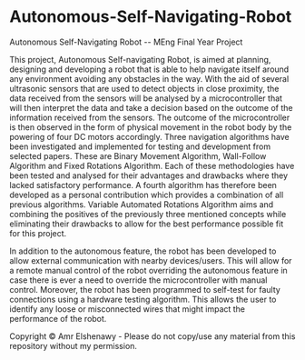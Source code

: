 # Autonomous-Self-Navigating-Robot
Autonomous Self-Navigating Robot -- MEng Final Year Project

This project, Autonomous Self-navigating Robot, is aimed at planning, designing and developing a robot that is able to help navigate itself around any environment avoiding any obstacles in the way. With the aid of several ultrasonic sensors that are used to detect objects in close proximity, the data received from the sensors will be analysed by a microcontroller that will then interpret the data and take a decision based on the outcome of the information received from the sensors. The outcome of the microcontroller is then observed in the form of physical movement in the robot body by the powering of four DC motors accordingly. Three navigation algorithms have been investigated and implemented for testing and development from selected papers. These are Binary Movement Algorithm, Wall-Follow Algorithm and Fixed Rotations Algorithm. Each of these methodologies have been tested and analysed for their advantages and drawbacks where they lacked satisfactory performance. A fourth algorithm has therefore been developed as a personal contribution which provides a combination of all previous algorithms. Variable Automated Rotations Algorithm aims and combining the positives of the previously three mentioned concepts while eliminating their drawbacks to allow for the best performance possible fit for this project.

In addition to the autonomous feature, the robot has been developed to allow external communication with nearby devices/users. This will allow for a remote manual control of the robot overriding the autonomous feature in case there is ever a need to override the microcontroller with manual control. Moreover, the robot has been programmed to self-test for faulty connections using a hardware testing algorithm. This allows the user to identify any loose or misconnected wires that might impact the performance of the robot.

Copyright © Amr Elshenawy - Please do not copy/use any material from this repository without my permission.
